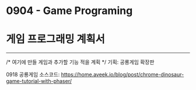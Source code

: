 # 0904 - Game Programing

<h1>게임 프로그래밍 계획서</h1>
<hr/>


<p>
  /* 여기에 만들 게임과 추가할 기능 적을 계획 */
  기획: 공룡게임 확장판
  
  0918 공룡게임 소스코드: https://home.aveek.io/blog/post/chrome-dinosaur-game-tutorial-with-phaser/
</p>
